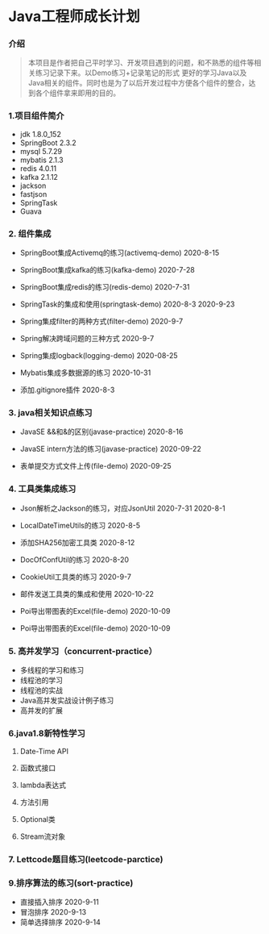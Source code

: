 # Java工程师成长计划

### 介绍
>本项目是作者把自己平时学习、开发项目遇到的问题，和不熟悉的组件等相关练习记录下来。以Demo练习+记录笔记的形式
更好的学习Java以及Java相关的组件。同时也是为了以后开发过程中方便各个组件的整合，达到各个组件拿来即用的目的。


### 1.项目组件简介

   * jdk 1.8.0_152
   * SpringBoot 2.3.2
   * mysql 5.7.29
   * mybatis 2.1.3
   * redis 4.0.11
   * kafka 2.1.12
   * jackson
   * fastjson
   * SpringTask
   * Guava
   

### 2. 组件集成

* SpringBoot集成Activemq的练习(activemq-demo) 2020-8-15

* SpringBoot集成kafka的练习(kafka-demo) 2020-7-28

* SpringBoot集成redis的练习(redis-demo)  2020-7-31

* SpringTask的集成和使用(springtask-demo) 2020-8-3 2020-9-23

* Spring集成filter的两种方式(filter-demo) 2020-9-7

* Spring解决跨域问题的三种方式 2020-9-7

* Spring集成logback(logging-demo) 2020-08-25

* Mybatis集成多数据源的练习 2020-10-31

* 添加.gitignore插件 2020-8-3



### 3. java相关知识点练习

* JavaSE &&和&的区别(javase-practice) 2020-8-16

* JavaSE intern方法的练习(javase-practice) 2020-09-22

* 表单提交方式文件上传(file-demo) 2020-09-25


### 4. 工具类集成练习

* Json解析之Jackson的练习，对应JsonUtil 2020-7-31 2020-8-1

* LocalDateTimeUtils的练习 2020-8-5

* 添加SHA256加密工具类 2020-8-12

* DocOfConfUtil的练习 2020-8-20

* CookieUtil工具类的练习 2020-9-7

* 邮件发送工具类的集成和使用 2020-10-22

* Poi导出带图表的Excel(file-demo) 2020-10-09

* Poi导出带图表的Excel(file-demo) 2020-10-09



### 5. 高并发学习（concurrent-practice）

* 多线程的学习和练习 
* 线程池的学习
* 线程池的实战
* Java高并发实战设计例子练习
* 高并发的扩展


### 6.java1.8新特性学习

1. Date-Time API   

2. 函数式接口 

3. lambda表达式   

4. 方法引用

5. Optional类

6. Stream流对象


### 7. Lettcode题目练习(leetcode-parctice)


### 9.排序算法的练习(sort-practice)

* 直接插入排序 2020-9-11
* 冒泡排序 2020-9-13
* 简单选择排序 2020-9-14


